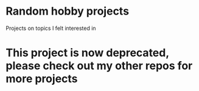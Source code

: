 # Random hobby projects
Projects on topics I felt interested in

# This project is now deprecated, please check out my other repos for more projects
